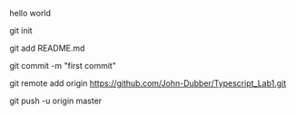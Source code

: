 hello world

git init

git add README.md

git commit -m "first commit"

git remote add origin https://github.com/John-Dubber/Typescript_Lab1.git

git push -u origin master